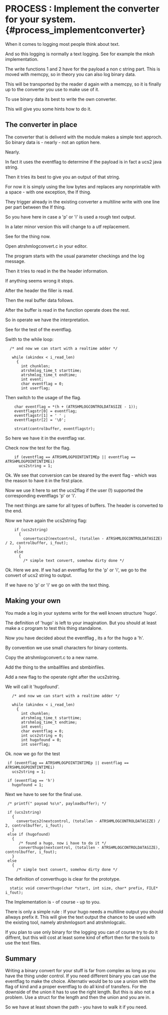 PROCESS : Implement the converter for your system.  {#process_implementconverter}
=============================================

When it comes to logging most people think about text.

And so this logging is normally a text logging. See for example the
mksh implementation.

The write functions 1 and 2 have for the payload a non c string part.
This is moved with memcpy, so in theory you can also log binary data.

This will be transported by the reader d again with a memcpy, so it is
finally up to the converter you use to make use of it.

To use binary data its best to write the own converter.

This will give you some hints how to do it.

The converter in place
----------------------

The converter that is deliverd with the module makes a simple
text approch. So binary data is - nearly - not an option here.

Nearly.

In fact it uses the eventflag to determine if the payload is in fact a ucs2
java string.

Then it tries its best to give you an output of that string.

For now it is simply using the low bytes and replaces any nonprintable with
a space - with one exception, the lf thing.

They trigger already in the existing converter a multiline write with
one line per part between the lf thing.

So you have here in case a 'p' or 'i' is used a rough text output.

In a later minor version this will change to a utf replacement.

See for the thing now.

Open atrshmlogconvert.c in your editor.

The program starts with the usual parameter checkings and the log message.

Then it tries to read in the the header information.

If anything seems wrong it stops.

After the header the filler is read.

Then the real buffer data follows.

After the buffer is read in the function operate does the rest.

So in operate we have the interpretation.

See for the test of the eventflag.

Swith to the while loop:

      /* and now we can start with a realtime adder */
       
       while (akindex < i_read_len)
         {
           int chunklen;
           atrshmlog_time_t starttime;
           atrshmlog_time_t endtime;
           int event;
           char eventflag = 0;
           int userflag;


Then switch to the usage of the flag.


     	char eventflag = *(h + (ATRSHMLOGCONTROLDATASIZE - 1));
     	eventflagstr[0] = eventflag;
     	eventflagstr[1] = ' ' ; 
     	eventflagstr[2] = '\0';
     	
     	strcat(controlbuffer, eventflagstr);
     

So here we have it in the eventflag var.

Check now the test for the flag.


     	if (eventflag == ATRSHMLOGPOINTINTIMEp || eventflag == ATRSHMLOGPOINTINTIMEi)
     	  ucs2string = 1;
	


Ok. We see that conversion can be steared by the event flag - which
was the reason to have it in the first place.

Now we use it here to set the ucs2flag if the user (!) supported the
corresponding eventflags 'p' or 'i'.

The next things are same for all types of buffers. The header is
converted to the end.

Now we have again the ucs2string flag:


     	if (ucs2string)
     	  {
     	    convertucs2(nextcontrol, (totallen - ATRSHMLOGCONTROLDATASIZE) / 2, controlbuffer, i_fout);
     	  }
     	else
     	  {
     	    /* simple text convert, somehow dirty done */ 
     


Ok. Here we are.  If we had an eventflag for the 'p' or 'i', we go to the
convert of ucs2 string to output. 

If we have no 'p' or 'i' we go on with the text thing.

Making your own
---------------

You made a log in your systems write for the well known structure 'hugo'.

The definition of 'hugo' is left to your imagination. But you should at least
make a c program to test this thing standalone.

Now you have decided about the eventflag , its a for the hugo a 'h'.

By convention we use small characters for binary contents.

Copy the atrshmlogconvert.c to a new name.

Add the thing to the smballfiles and sbmbinfiles.

Add a new flag to the operate right after the ucs2string.

We will call it 'hugofound'.

       /* and now we can start with a realtime adder */
       
       while (akindex < i_read_len)
         {
           int chunklen;
           atrshmlog_time_t starttime;
           atrshmlog_time_t endtime;
           int event;
           char eventflag = 0;
           int ucs2string = 0;
           int hugofound = 0;
           int userflag;
	   

Ok. now we go for the test

     if (eventflag == ATRSHMLOGPOINTINTIMEp || eventflag == ATRSHMLOGPOINTINTIMEi)
       ucs2string = 1;

     if (eventflag == 'h')
       hugofound = 1;


Next we have to see for the final use.

     /* printf(" payoad %s\n", payloadbuffer); */

     if (ucs2string)
       {
         convertucs2(nextcontrol, (totallen - ATRSHMLOGCONTROLDATASIZE) / 2, controlbuffer, i_fout);
       }
     else if (hugofound)
       {
          /* found a hugo, now i have to do it */
          converthugo(nextcontrol, (totallen - ATRSHMLOGCONTROLDATASIZE), controlbuffer, i_fout);
       }
     else
       {
         /* simple text convert, somehow dirty done */ 


The definition of converthugo is clear for the prototype.

      static void converthugo(char *start, int size, char* prefix, FILE* i_fout);



The Implementation is - of course - up to you.

There is only a simple rule : If your hugo needs a multiline output
you should allways prefix it. This will give the text output the chance
to be used with the existing tool, namely atrshmlogsort and atrshmlogcalc.

If you plan to use only binary for the logging you can of course try to
do it diffrent, but this will cost at least some kind of effort then
for the tools to use the text files.

Summary
-------

Writing a binary convert for your stuff is far from complex as long
as you have the thing under control. If you need different binary you
can use the eventflag to make the choice. Alternativ would be to use
a union with the flag of kind and a proper eventflag to do all kind of
transfers. For the downside of the union it has to use the right length.
But this is also not a problem. Use a struct for the length and then
the union and you are in.

So we have at least shown the path - you have to walk it if you need.

